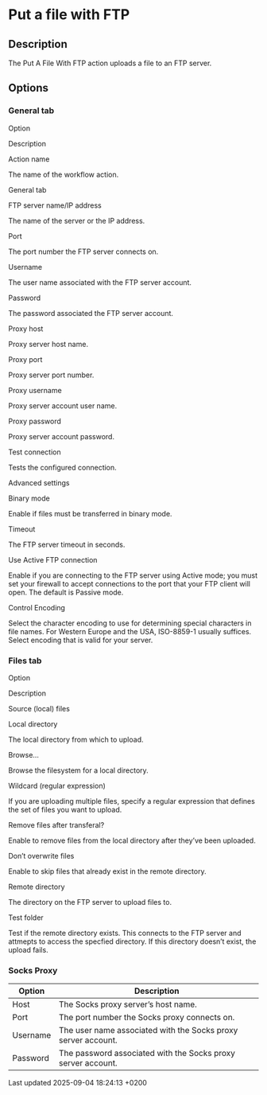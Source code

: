 <div id="header">

# Put a file with FTP

</div>

<div id="content">

<div class="sect1">

## Description

<div class="sectionbody">

<div class="paragraph">

The Put A File With FTP action uploads a file to an FTP server.

</div>

</div>

</div>

<div class="sect1">

## Options

<div class="sectionbody">

<div class="sect2">

### General tab

Option

</div>

</div>

</div>

</div>

Description

Action name

The name of the workflow action.

General tab

FTP server name/IP address

The name of the server or the IP address.

Port

The port number the FTP server connects on.

Username

The user name associated with the FTP server account.

Password

The password associated the FTP server account.

Proxy host

Proxy server host name.

Proxy port

Proxy server port number.

Proxy username

Proxy server account user name.

Proxy password

Proxy server account password.

Test connection

Tests the configured connection.

Advanced settings

Binary mode

Enable if files must be transferred in binary mode.

Timeout

The FTP server timeout in seconds.

Use Active FTP connection

Enable if you are connecting to the FTP server using Active mode; you must set your firewall to accept connections to the port that your FTP client will open. The default is Passive mode.

Control Encoding

Select the character encoding to use for determining special characters in file names. For Western Europe and the USA, ISO-8859-1 usually suffices. Select encoding that is valid for your server.

<div class="sect2">

### Files tab

Option

</div>

Description

Source (local) files

Local directory

The local directory from which to upload.

Browse…​

Browse the filesystem for a local directory.

Wildcard (regular expression)

If you are uploading multiple files, specify a regular expression that defines the set of files you want to upload.

Remove files after transferal?

Enable to remove files from the local directory after they’ve been uploaded.

Don’t overwrite files

Enable to skip files that already exist in the remote directory.

Remote directory

The directory on the FTP server to upload files to.

Test folder

Test if the remote directory exists. This connects to the FTP server and attmepts to access the specfied directory. If this directory doesn’t exist, the upload fails.

<div class="sect2">

### Socks Proxy

| Option   | Description                                                   |
| -------- | ------------------------------------------------------------- |
| Host     | The Socks proxy server’s host name.                           |
| Port     | The port number the Socks proxy connects on.                  |
| Username | The user name associated with the Socks proxy server account. |
| Password | The password associated with the Socks proxy server account.  |

</div>

<div id="footer">

<div id="footer-text">

Last updated 2025-09-04 18:24:13 +0200

</div>

</div>
